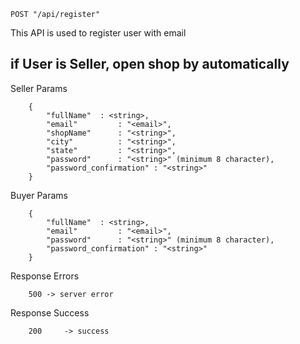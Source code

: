 ```POST "/api/register"```

This API is used to register user with email

## if User is Seller, open shop by automatically

Seller Params 

```
    {
	    "fullName" 	: <string>,
    	"email" 		: "<email>",
        "shopName"      : "<string>",
        "city"          : "<string>",
        "state"         : "<string>",
    	"password" 		: "<string>" (minimum 8 character),
    	"password_confirmation" : "<string>"
    }
```
Buyer Params 

```
    {
	    "fullName" 	: <string>,
    	"email" 		: "<email>",
    	"password" 		: "<string>" (minimum 8 character),
    	"password_confirmation" : "<string>"
    }
```

Response Errors

```
    500 -> server error
```
Response Success

```
    200 	-> success 
```